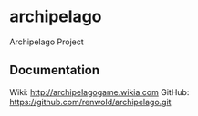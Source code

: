 archipelago
===========

Archipelago Project

Documentation
-------------
Wiki: http://archipelagogame.wikia.com
GitHub: https://github.com/renwold/archipelago.git